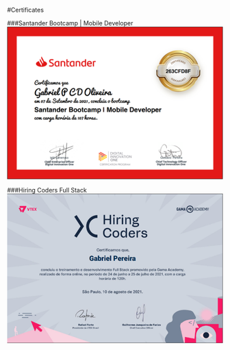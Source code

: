 #Certificates

###Santander Bootcamp | Mobile Developer
![Santander certificado](img/mobiledeveloper.jpg "edson")

###Hiring Coders Full Stack
![HiringCoders certificado](img/hc.png "oi")